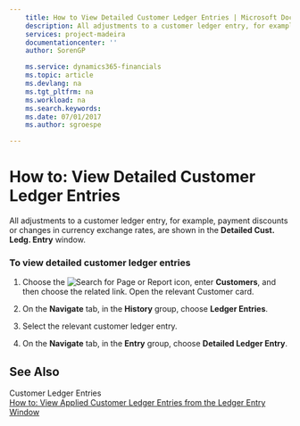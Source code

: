 ```yaml
---
    title: How to View Detailed Customer Ledger Entries | Microsoft Docs
    description: All adjustments to a customer ledger entry, for example, payment discounts or changes in currency exchange rates, are shown in the **Detailed Cust. Ledg. Entry** window.
    services: project-madeira
    documentationcenter: ''
    author: SorenGP

    ms.service: dynamics365-financials
    ms.topic: article
    ms.devlang: na
    ms.tgt_pltfrm: na
    ms.workload: na
    ms.search.keywords:
    ms.date: 07/01/2017
    ms.author: sgroespe

---
```

# How to: View Detailed Customer Ledger Entries
All adjustments to a customer ledger entry, for example, payment discounts or changes in currency exchange rates, are shown in the **Detailed Cust. Ledg. Entry** window.  
  
### To view detailed customer ledger entries  
  
1.  Choose the ![Search for Page or Report](media/ui-search/search_small.png "Search for Page or Report icon") icon, enter **Customers**, and then choose the related link. Open the relevant Customer card.  
  
2.  On the **Navigate** tab, in the **History** group, choose **Ledger Entries**.  
  
3.  Select the relevant customer ledger entry.  
  
4.  On the **Navigate** tab, in the **Entry** group, choose **Detailed Ledger Entry**.  
  
## See Also  
 Customer Ledger Entries   
 [How to: View Applied Customer Ledger Entries from the Ledger Entry Window](../how-to-view-applied-customer-ledger-entries-from-the-ledger-entry-window.md)